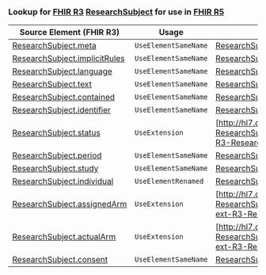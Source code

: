 ### Lookup for [FHIR R3](https://hl7.org/fhir/STU3/) [ResearchSubject](https://hl7.org/fhir/STU3/ResearchSubject.html) for use in [FHIR R5](https://hl7.org/fhir/R5/)

| Source Element (FHIR R3) | Usage | Target |
| -------------- | ----- | ------ |
| [ResearchSubject.meta](https://hl7.org/fhir/STU3/ResearchSubject.html#resource) | `UseElementSameName` | [ResearchSubject.meta](https://hl7.org/fhir/R5/ResearchSubject.html#resource) |
| [ResearchSubject.implicitRules](https://hl7.org/fhir/STU3/ResearchSubject.html#resource) | `UseElementSameName` | [ResearchSubject.implicitRules](https://hl7.org/fhir/R5/ResearchSubject.html#resource) |
| [ResearchSubject.language](https://hl7.org/fhir/STU3/ResearchSubject.html#resource) | `UseElementSameName` | [ResearchSubject.language](https://hl7.org/fhir/R5/ResearchSubject.html#resource) |
| [ResearchSubject.text](https://hl7.org/fhir/STU3/ResearchSubject.html#resource) | `UseElementSameName` | [ResearchSubject.text](https://hl7.org/fhir/R5/ResearchSubject.html#resource) |
| [ResearchSubject.contained](https://hl7.org/fhir/STU3/ResearchSubject.html#resource) | `UseElementSameName` | [ResearchSubject.contained](https://hl7.org/fhir/R5/ResearchSubject.html#resource) |
| [ResearchSubject.identifier](https://hl7.org/fhir/STU3/ResearchSubject.html#resource) | `UseElementSameName` | [ResearchSubject.identifier](https://hl7.org/fhir/R5/ResearchSubject.html#resource) |
| [ResearchSubject.status](https://hl7.org/fhir/STU3/ResearchSubject.html#resource) | `UseExtension` | [http://hl7.org/fhir/3.0/StructureDefinition/extension-ResearchSubject.status](StructureDefinition-ext-R3-ResearchSubject.status.html) |
| [ResearchSubject.period](https://hl7.org/fhir/STU3/ResearchSubject.html#resource) | `UseElementSameName` | [ResearchSubject.period](https://hl7.org/fhir/R5/ResearchSubject.html#resource) |
| [ResearchSubject.study](https://hl7.org/fhir/STU3/ResearchSubject.html#resource) | `UseElementSameName` | [ResearchSubject.study](https://hl7.org/fhir/R5/ResearchSubject.html#resource) |
| [ResearchSubject.individual](https://hl7.org/fhir/STU3/ResearchSubject.html#resource) | `UseElementRenamed` | [ResearchSubject.subject](https://hl7.org/fhir/R5/ResearchSubject.html#resource) |
| [ResearchSubject.assignedArm](https://hl7.org/fhir/STU3/ResearchSubject.html#resource) | `UseExtension` | [http://hl7.org/fhir/3.0/StructureDefinition/extension-ResearchSubject.assignedArm](StructureDefinition-ext-R3-ResearchSubject.assignedArm.html) |
| [ResearchSubject.actualArm](https://hl7.org/fhir/STU3/ResearchSubject.html#resource) | `UseExtension` | [http://hl7.org/fhir/3.0/StructureDefinition/extension-ResearchSubject.actualArm](StructureDefinition-ext-R3-ResearchSubject.actualArm.html) |
| [ResearchSubject.consent](https://hl7.org/fhir/STU3/ResearchSubject.html#resource) | `UseElementSameName` | [ResearchSubject.consent](https://hl7.org/fhir/R5/ResearchSubject.html#resource) |
